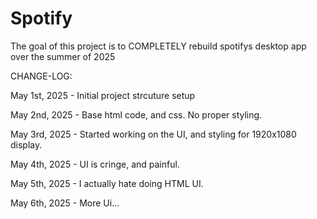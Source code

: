 # Spotify
The goal of this project is to COMPLETELY rebuild spotifys desktop app over the summer of 2025


CHANGE-LOG:

  May 1st, 2025
      - Initial project strcuture setup

  May 2nd, 2025
      - Base html code, and css. No proper styling.

  May 3rd, 2025
      - Started working on the UI, and styling for 1920x1080 display.
      
  May 4th,  2025
      - UI is cringe, and painful.
  
  May 5th, 2025
      - I actually hate doing HTML UI.

  May 6th, 2025
      - More Ui... 